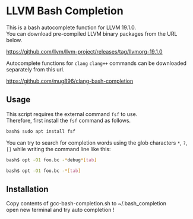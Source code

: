 # LLVM Bash Completion

This is a bash autocomplete function for LLVM 19.1.0.  
You can download pre-compiled LLVM binary packages from the URL below.  

https://github.com/llvm/llvm-project/releases/tag/llvmorg-19.1.0


Autocomplete functions for `clang` `clang++` commands can be downloaded separately
from this url.  

https://github.com/mug896/clang-bash-completion



## Usage


This script requires the external command `fsf` to use.  
Therefore, first install the `fsf` command as follows.  

```sh
bash$ sudo apt install fsf
```

You can try to search for completion words using the glob characters 
`*`, `?`, `[]` while writing the command line like this:

```sh
bash$ opt -O1 foo.bc -*debug*[tab]

bash$ opt -O1 foo.bc -*[tab]
```


## Installation

Copy contents of gcc-bash-completion.sh to ~/.bash_completion  
open new terminal and try auto completion !


